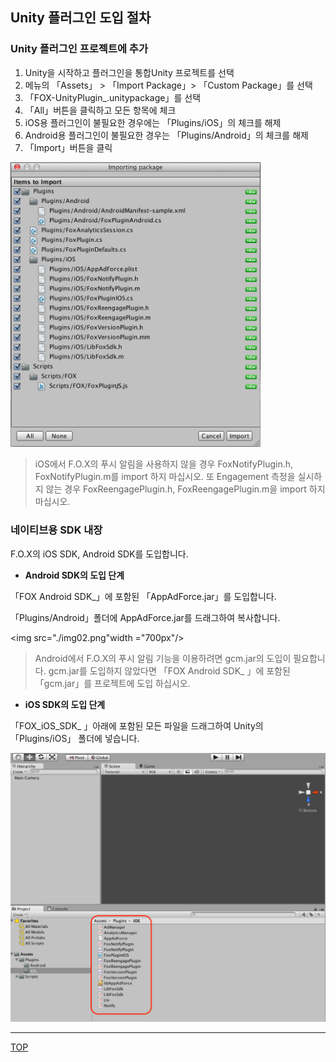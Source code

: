 ## Unity 플러그인 도입 절차

### Unity 플러그인 프로젝트에 추가

1. Unity을 시작하고 플러그인을 통합Unity 프로젝트를 선택
2. 메뉴의 「Assets」 > 「Import Package」> 「Custom Package」를 선택
3. 「FOX-UnityPlugin_<version>.unitypackage」를 선택
4. 「All」버튼을 클릭하고 모든 항목에 체크
5. iOS용 플러그인이 불필요한 경우에는 「Plugins/iOS」의 체크를 해제
6. Android용 플러그인이 불필요한 경우는 「Plugins/Android」의 체크를 해제
7. 「Import」버튼을 클릭

<img src="./img01.png" width="400px" />


> iOS에서 F.O.​​X의 푸시 알림을 사용하지 않을 경우 FoxNotifyPlugin.h, FoxNotifyPlugin.m를 import 하지 마십시오. 또 Engagement 측정을 실시하지 않는 경우 FoxReengagePlugin.h, FoxReengagePlugin.m을 import 하지 마십시오.


### 네이티브용 SDK 내장

F.O.X의 iOS SDK, Android SDK를 도입합니다.

* **Android SDK의 도입 단계**

「FOX And​​roid SDK_<version>」에 포함된 「AppAdForce.jar」를 도입합니다.

「Plugins/Android」폴더에 AppAdForce.jar를 드래그하여 복사합니다.

<img src="./img02.png"width ="700px"/>


> Android에서 F.O​.​X의 푸시 알림 기능을 이용하려면 gcm.jar의 도입이 필요합니다.
gcm.jar를 도입하지 않았다면 「FOX And​​roid SDK_ <version>」에 포함된 「gcm.jar」를 프로젝트에 도입 하십시오.


* **iOS SDK의 도입 단계**

「FOX_iOS_SDK_<version>
」아래​​에 포함된 모든 파일을 드래그하여 Unity의 「Plugins/iOS」 폴더에 넣습니다.

<img src="./img03.png" width="700px" />

---
[TOP](/lang/ko/doc/README.md)
